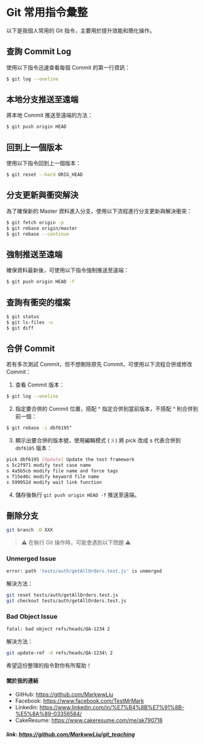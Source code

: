 # Git 常用指令彙整

以下是我個人常用的 Git 指令，主要用於提升效能和簡化操作。

## 查詢 Commit Log

使用以下指令迅速查看每個 Commit 的第一行資訊：

```bash
$ git log --oneline
```

## 本地分支推送至遠端

將本地 Commit 推送至遠端的方法：

```bash
$ git push origin HEAD
```

## 回到上一個版本

使用以下指令回到上一個版本：

```bash
$ git reset --hard ORIG_HEAD
```

## 分支更新與衝突解決

為了確保新的 Master 資料進入分支，使用以下流程進行分支更新與解決衝突：

```bash
$ git fetch origin -p
$ git rebase origin/master
$ git rebase --continue
```

## 強制推送至遠端

確保資料最新後，可使用以下指令強制推送至遠端：

```bash
$ git push origin HEAD -f
```

## 查詢有衝突的檔案

```bash
$ git status
$ git ls-files -u
$ git diff
```

## 合併 Commit

若有多次測試 Commit，但不想刪除原先 Commit，可使用以下流程合併或修改 Commit：

1. 查看 Commit 版本：

```bash
$ git log --oneline
```

2. 指定要合併的 Commit 位置，搭配 ^ 指定合併到當前版本，不搭配 ^ 則合併到前一個：

```bash
$ git rebase -i dbf6195^
```

3. 顯示出要合併的版本號，使用編輯模式 ( :i ) 將 pick 改成 s 代表合併到 `dbf6185` 版本：

```bash
pick dbf6195 [Update] Update the test framework
s 5c2f971 modify test case name
s 4a5b5cb modify file name and force tags
s f15e46c modify keyword file name
s 599952d modify wait link function
```

4. 儲存後執行 `git push origin HEAD -f` 推送至遠端。

## 刪除分支

```bash
git branch -D XXX
```

> ⚠️ 在執行 Git 操作時，可能會遇到以下問題 ⚠️

### Unmerged Issue

```bash
error: path 'tests/auth/getAllOrders.test.js' is unmerged
```

解決方法：

```bash
git reset tests/auth/getAllOrders.test.js
git checkout tests/auth/getAllOrders.test.js
```

### Bad Object Issue

```bash
fatal: bad object refs/heads/QA-1234 2
```

解決方法：

```bash
git update-ref -d refs/heads/QA-1234\ 2
```

希望這份整理的指令對你有所幫助！

#### 關於我的連結
- GitHub: https://github.com/MarkwwLiu
- Facebook: https://www.facebook.com/TestMrMark
- Linkedin: https://www.linkedin.com/in/%E7%B4%8B%E7%91%8B-%E5%8A%89-03356584/
- CakeResume: https://www.cakeresume.com/me/ak790718

##### link: https://github.com/MarkwwLiu/git_teaching
